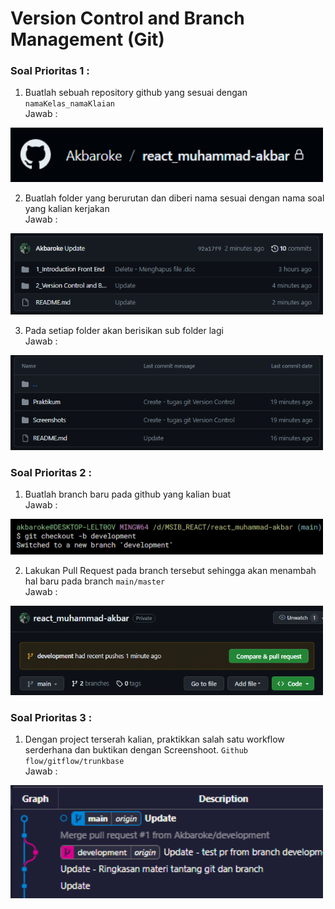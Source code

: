 # Version Control and Branch Management (Git)
### Soal Prioritas 1 :
1. Buatlah sebuah repository github yang sesuai dengan `namaKelas_namaKlaian` <br>
Jawab : <br>
<img src="../Screenshots/nama_repositori.PNG" alt="Admin Page" width="500">

<br>

2. Buatlah folder yang berurutan dan diberi nama sesuai dengan nama soal yang kalian kerjakan <br>
Jawab : <br>
<img src="../Screenshots/list_folder.PNG" alt="Admin Page" width="500">

<br>

3. Pada setiap folder akan berisikan sub folder lagi <br>
Jawab : <br>
<img src="../Screenshots/sub_folder.PNG" alt="Admin Page" width="500">

<br>

### Soal Prioritas 2 :
1. Buatlah branch baru pada github yang kalian buat  <br>
Jawab : <br>
<img src="../Screenshots/buat_branch_baru.PNG" alt="Admin Page" width="500">

<br>

2. Lakukan Pull Request pada branch tersebut sehingga akan menambah hal baru pada branch `main/master` <br>
Jawab : <br>
<img src="../Screenshots/pull_request.PNG" alt="Admin Page" width="500">

<br>

### Soal Prioritas 3 :
1. Dengan project terserah kalian, praktikkan salah satu workflow serderhana dan buktikan dengan Screenshoot. `Github flow/gitflow/trunkbase` <br>
Jawab : <br>
<img src="../Screenshots/git_flow.PNG" alt="Admin Page" width="500">
